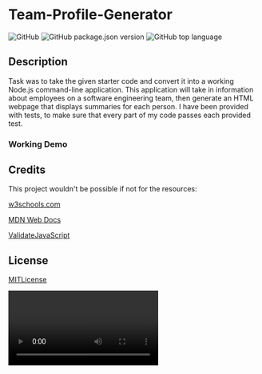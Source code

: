# Team-Profile-Generator

![GitHub](https://img.shields.io/github/license/Narkhashel/team_profile_generator)
![GitHub package.json version](https://img.shields.io/github/package-json/v/Narkhashel/team_profile_generator)
![GitHub top language](https://img.shields.io/github/languages/top/Narkhashel/team_profile_generator)

## Description 

Task was to take the given starter code and convert it into a working Node.js command-line application. This application will take in information about employees on a software engineering team, then generate an HTML webpage that displays summaries for each person. I have been provided with tests, to make sure that every part of my code passes each provided test.

### Working Demo



## Credits

This project wouldn't be possible if not for the resources:

[w3schools.com](https://www.w3schools.com/)

[MDN Web Docs](https://developer.mozilla.org/en-US/)

[ValidateJavaScript](https://validatejavascript.com/)

## License

[MITLicense](https://choosealicense.com/licenses/mit/)

<video controls src="Demo_recording.mp4" title="Title"></video>
